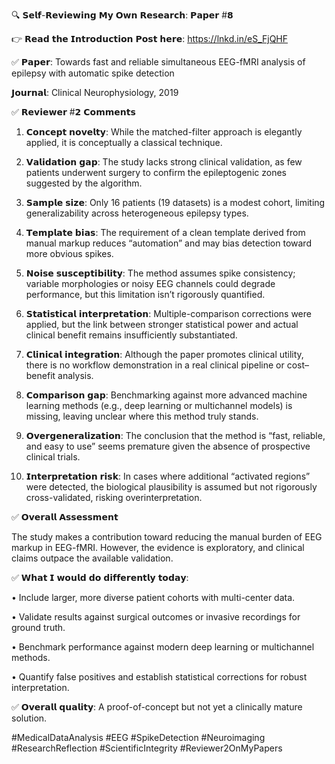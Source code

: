 🔍 𝗦𝗲𝗹𝗳-𝗥𝗲𝘃𝗶𝗲𝘄𝗶𝗻𝗴 𝗠𝘆 𝗢𝘄𝗻 𝗥𝗲𝘀𝗲𝗮𝗿𝗰𝗵: 𝗣𝗮𝗽𝗲𝗿 #𝟴



👉 𝗥𝗲𝗮𝗱 𝘁𝗵𝗲 𝗜𝗻𝘁𝗿𝗼𝗱𝘂𝗰𝘁𝗶𝗼𝗻 𝗣𝗼𝘀𝘁 𝗵𝗲𝗿𝗲: https://lnkd.in/eS_FjQHF



✅ 𝗣𝗮𝗽𝗲𝗿: Towards fast and reliable simultaneous EEG-fMRI analysis of epilepsy with automatic spike detection

𝗝𝗼𝘂𝗿𝗻𝗮𝗹: Clinical Neurophysiology, 2019



✅ 𝗥𝗲𝘃𝗶𝗲𝘄𝗲𝗿 #𝟮 𝗖𝗼𝗺𝗺𝗲𝗻𝘁𝘀



1. 𝗖𝗼𝗻𝗰𝗲𝗽𝘁 𝗻𝗼𝘃𝗲𝗹𝘁𝘆: While the matched-filter approach is elegantly applied, it is conceptually a classical technique.



2. 𝗩𝗮𝗹𝗶𝗱𝗮𝘁𝗶𝗼𝗻 𝗴𝗮𝗽: The study lacks strong clinical validation, as few patients underwent surgery to confirm the epileptogenic zones suggested by the algorithm.



3. 𝗦𝗮𝗺𝗽𝗹𝗲 𝘀𝗶𝘇𝗲: Only 16 patients (19 datasets) is a modest cohort, limiting generalizability across heterogeneous epilepsy types.



4. 𝗧𝗲𝗺𝗽𝗹𝗮𝘁𝗲 𝗯𝗶𝗮𝘀: The requirement of a clean template derived from manual markup reduces “automation” and may bias detection toward more obvious spikes.



5. 𝗡𝗼𝗶𝘀𝗲 𝘀𝘂𝘀𝗰𝗲𝗽𝘁𝗶𝗯𝗶𝗹𝗶𝘁𝘆: The method assumes spike consistency; variable morphologies or noisy EEG channels could degrade performance, but this limitation isn’t rigorously quantified.



6. 𝗦𝘁𝗮𝘁𝗶𝘀𝘁𝗶𝗰𝗮𝗹 𝗶𝗻𝘁𝗲𝗿𝗽𝗿𝗲𝘁𝗮𝘁𝗶𝗼𝗻: Multiple-comparison corrections were applied, but the link between stronger statistical power and actual clinical benefit remains insufficiently substantiated.



7. 𝗖𝗹𝗶𝗻𝗶𝗰𝗮𝗹 𝗶𝗻𝘁𝗲𝗴𝗿𝗮𝘁𝗶𝗼𝗻: Although the paper promotes clinical utility, there is no workflow demonstration in a real clinical pipeline or cost–benefit analysis.



8. 𝗖𝗼𝗺𝗽𝗮𝗿𝗶𝘀𝗼𝗻 𝗴𝗮𝗽: Benchmarking against more advanced machine learning methods (e.g., deep learning or multichannel models) is missing, leaving unclear where this method truly stands.



9. 𝗢𝘃𝗲𝗿𝗴𝗲𝗻𝗲𝗿𝗮𝗹𝗶𝘇𝗮𝘁𝗶𝗼𝗻: The conclusion that the method is “fast, reliable, and easy to use” seems premature given the absence of prospective clinical trials.



10. 𝗜𝗻𝘁𝗲𝗿𝗽𝗿𝗲𝘁𝗮𝘁𝗶𝗼𝗻 𝗿𝗶𝘀𝗸: In cases where additional “activated regions” were detected, the biological plausibility is assumed but not rigorously cross-validated, risking overinterpretation.



✅ 𝗢𝘃𝗲𝗿𝗮𝗹𝗹 𝗔𝘀𝘀𝗲𝘀𝘀𝗺𝗲𝗻𝘁

The study makes a contribution toward reducing the manual burden of EEG markup in EEG-fMRI. However, the evidence is exploratory, and clinical claims outpace the available validation.



✅ 𝗪𝗵𝗮𝘁 𝗜 𝘄𝗼𝘂𝗹𝗱 𝗱𝗼 𝗱𝗶𝗳𝗳𝗲𝗿𝗲𝗻𝘁𝗹𝘆 𝘁𝗼𝗱𝗮𝘆:

• Include larger, more diverse patient cohorts with multi-center data.

• Validate results against surgical outcomes or invasive recordings for ground truth.

• Benchmark performance against modern deep learning or multichannel methods.

• Quantify false positives and establish statistical corrections for robust interpretation.



✅ 𝗢𝘃𝗲𝗿𝗮𝗹𝗹 𝗾𝘂𝗮𝗹𝗶𝘁𝘆: A proof-of-concept but not yet a clinically mature solution.



#MedicalDataAnalysis #EEG #SpikeDetection #Neuroimaging #ResearchReflection #ScientificIntegrity #Reviewer2OnMyPapers
